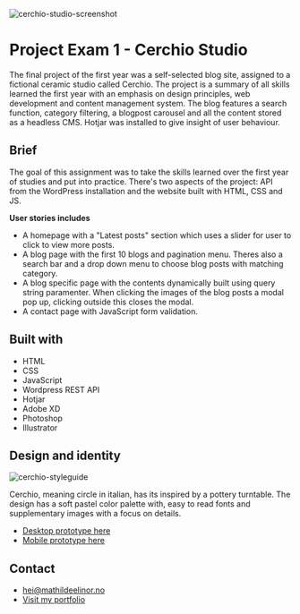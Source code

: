 ![cerchio-studio-screenshot](https://user-images.githubusercontent.com/94295012/194151291-4432e049-27dc-404b-a55d-4f9d7fe50398.jpg)

# Project Exam 1 - Cerchio Studio

The final project of the first year was a self-selected blog site, assigned to a fictional ceramic studio called Cerchio. The project is a summary of all skills learned the first year with an emphasis on design principles, web development and content management system. The blog features a search function, category filtering, a blogpost carousel and all the content stored as a headless CMS.
Hotjar was installed to give insight of user behaviour.

## Brief
The goal of this assignment was to take the skills learned over the first year of studies and put into practice. There's two aspects of the project: API from the WordPress installation and the website built with HTML, CSS and JS.

**User stories includes**
- A homepage with a "Latest posts" section which uses a slider for user to click to view more posts.
- A blog page with the first 10 blogs and pagination menu. Theres also a search bar and a drop down menu to choose blog posts with matching category.
- A blog specific page with the contents dynamically built using query string paramenter. When clicking the images of the blog posts a modal pop up, clicking outside this closes the modal.
- A contact page with JavaScript form validation.

## Built with
- HTML
- CSS
- JavaScript
- Wordpress REST API
- Hotjar
- Adobe XD
- Photoshop
- Illustrator

## Design and identity
![cerchio-styleguide](https://github.com/mathildeew/projext-exam-1-cerchio-studio/assets/94295012/a42b656c-193b-4a97-a4d5-e8331f4e9be5)

Cerchio, meaning circle in italian, has its inspired by a pottery turntable. The design has a soft pastel color palette with, easy to read fonts and supplementary images with a focus on details.

- [Desktop prototype here](https://xd.adobe.com/view/c5f31b75-edbb-406a-850e-9c5659354600-90a0/)
- [Mobile prototype here](https://xd.adobe.com/view/db51efda-3bcb-4637-8a12-41bf77d57710-8e02/)

## Contact
- [hei@mathildeelinor.no](mailto:hei@mathildeelinor.no)
- [Visit my portfolio](https://www.mathildeelinor.no)
